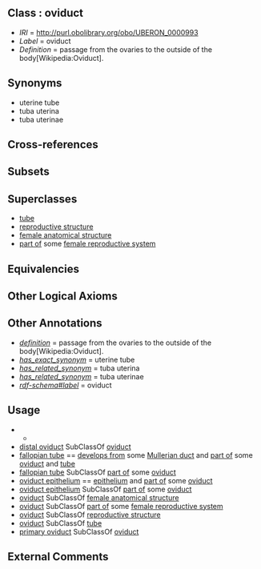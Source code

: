 
## Class : oviduct

 * *IRI* = http://purl.obolibrary.org/obo/UBERON_0000993
 * *Label* = oviduct
 * *Definition* = passage from the ovaries to the outside of the body[Wikipedia:Oviduct].

## Synonyms

 * uterine tube
 * tuba uterina
 * tuba uterinae

## Cross-references


## Subsets


## Superclasses

 * [tube](../../UBERON/25/UBERON_0000025.md)
 * [reproductive structure](../../UBERON/56/UBERON_0005156.md)
 * [female anatomical structure](../../UBERON/04/UBERON_0014404.md)
 * [part of](../../BFO/50/BFO_0000050.md) some [female reproductive system](../../UBERON/74/UBERON_0000474.md)

## Equivalencies


## Other Logical Axioms


## Other Annotations

 * *[definition](../../IAO/15/IAO_0000115.md)* = passage from the ovaries to the outside of the body[Wikipedia:Oviduct].
 * *[has_exact_synonym](../../ym/oboInOwl#hasExactSynonym.md)* = uterine tube
 * *[has_related_synonym](../../ym/oboInOwl#hasRelatedSynonym.md)* = tuba uterina
 * *[has_related_synonym](../../ym/oboInOwl#hasRelatedSynonym.md)* = tuba uterinae
 * *[rdf-schema#label](../../el/rdf-schema#label.md)* = oviduct

## Usage

 * -
 * [distal oviduct](../../CEPH/90/CEPH_0000090.md) SubClassOf [oviduct](../../UBERON/93/UBERON_0000993.md)
 * [fallopian tube](../../UBERON/89/UBERON_0003889.md) == [develops from](../../RO/02/RO_0002202.md) some [Mullerian duct](../../UBERON/90/UBERON_0003890.md) and [part of](../../BFO/50/BFO_0000050.md) some [oviduct](../../UBERON/93/UBERON_0000993.md) and [tube](../../UBERON/25/UBERON_0000025.md)
 * [fallopian tube](../../UBERON/89/UBERON_0003889.md) SubClassOf [part of](../../BFO/50/BFO_0000050.md) some [oviduct](../../UBERON/93/UBERON_0000993.md)
 * [oviduct epithelium](../../UBERON/04/UBERON_0004804.md) == [epithelium](../../UBERON/83/UBERON_0000483.md) and [part of](../../BFO/50/BFO_0000050.md) some [oviduct](../../UBERON/93/UBERON_0000993.md)
 * [oviduct epithelium](../../UBERON/04/UBERON_0004804.md) SubClassOf [part of](../../BFO/50/BFO_0000050.md) some [oviduct](../../UBERON/93/UBERON_0000993.md)
 * [oviduct](../../UBERON/93/UBERON_0000993.md) SubClassOf [female anatomical structure](../../UBERON/04/UBERON_0014404.md)
 * [oviduct](../../UBERON/93/UBERON_0000993.md) SubClassOf [part of](../../BFO/50/BFO_0000050.md) some [female reproductive system](../../UBERON/74/UBERON_0000474.md)
 * [oviduct](../../UBERON/93/UBERON_0000993.md) SubClassOf [reproductive structure](../../UBERON/56/UBERON_0005156.md)
 * [oviduct](../../UBERON/93/UBERON_0000993.md) SubClassOf [tube](../../UBERON/25/UBERON_0000025.md)
 * [primary oviduct](../../CEPH/86/CEPH_0000286.md) SubClassOf [oviduct](../../UBERON/93/UBERON_0000993.md)

## External Comments

